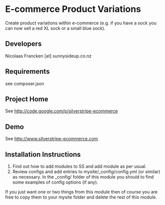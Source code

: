
E-commerce Product Variations
================================================================================

Create product variations within e-commerce (e.g. if you have a sock you can now sell a red XL sock or a small blue sock).

Developers
-----------------------------------------------
Nicolaas Francken [at] sunnysideup.co.nz


Requirements
-----------------------------------------------
see composer.json

Project Home
-----------------------------------------------
See http://code.google.com/p/silverstripe-ecommerce

Demo
-----------------------------------------------
See http://www.silverstripe-ecommerce.com

Installation Instructions
-----------------------------------------------
1. Find out how to add modules to SS and add module as per usual.
2. Review configs and add entries to mysite/_config/config.yml
(or similar) as necessary.
In the _config/ folder of this module
you should to find some examples of config options (if any).

If you just want one or two things from this module
then of course you are free to copy them to your
mysite folder and delete the rest of this module.
